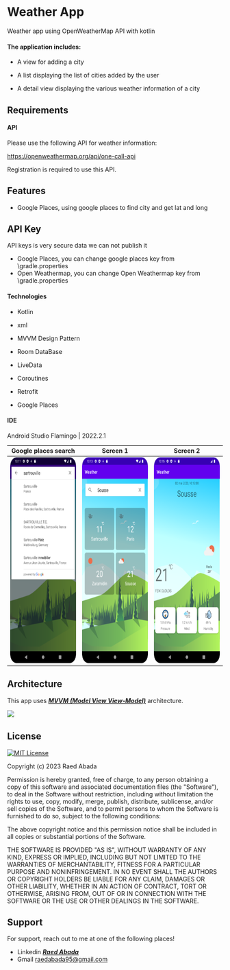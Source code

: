 
# Weather App

Weather app using OpenWeatherMap API with kotlin

#### The application includes:

- A view for adding a city

- A list displaying the list of cities added by the user

- A detail view displaying the various weather information of a city


## Requirements
#### API

Please use the following API for weather information:

https://openweathermap.org/api/one-call-api

Registration is required to use this API.
## Features

- Google Places, using google places to find city and get lat and long




## API Key
API keys is very secure data we can not publish it

- Google Places, you can change google places key from \gradle.properties
- Open Weathermap, you can change Open Weathermap key from \gradle.properties
#### Technologies

- Kotlin

- xml

- MVVM Design Pattern

- Room DataBase

- LiveData

- Coroutines

- Retrofit

- Google Places

#### IDE

Android Studio Flamingo | 2022.2.1

| Google places search | Screen 1 | Screen 2 |
| --------------- | ---------------- | ---------------- | 
| <img src="1.png" height="480"> | <img src="2.png" height="480"> | <img src="3.png" height="480"> |

## Architecture
This app uses [***MVVM (Model View View-Model)***](https://developer.android.com/jetpack/docs/guide#recommended-app-arch) architecture.

![](https://developer.android.com/topic/libraries/architecture/images/final-architecture.png)


## License
[![MIT License](https://img.shields.io/badge/License-MIT-green.svg)](https://choosealicense.com/licenses/mit/)

Copyright (c) 2023 Raed Abada

Permission is hereby granted, free of charge, to any person obtaining a copy
of this software and associated documentation files (the "Software"), to deal
in the Software without restriction, including without limitation the rights
to use, copy, modify, merge, publish, distribute, sublicense, and/or sell
copies of the Software, and to permit persons to whom the Software is
furnished to do so, subject to the following conditions:

The above copyright notice and this permission notice shall be included in all
copies or substantial portions of the Software.

THE SOFTWARE IS PROVIDED "AS IS", WITHOUT WARRANTY OF ANY KIND, EXPRESS OR
IMPLIED, INCLUDING BUT NOT LIMITED TO THE WARRANTIES OF MERCHANTABILITY,
FITNESS FOR A PARTICULAR PURPOSE AND NONINFRINGEMENT. IN NO EVENT SHALL THE
AUTHORS OR COPYRIGHT HOLDERS BE LIABLE FOR ANY CLAIM, DAMAGES OR OTHER
LIABILITY, WHETHER IN AN ACTION OF CONTRACT, TORT OR OTHERWISE, ARISING FROM,
OUT OF OR IN CONNECTION WITH THE SOFTWARE OR THE USE OR OTHER DEALINGS IN THE
SOFTWARE.

## Support

For support, reach out to me at one of the following places!
- Linkedin [***Raed Abada***](https://www.linkedin.com/in/raed-abada/)
- Gmail raedabada95@gmail.com

